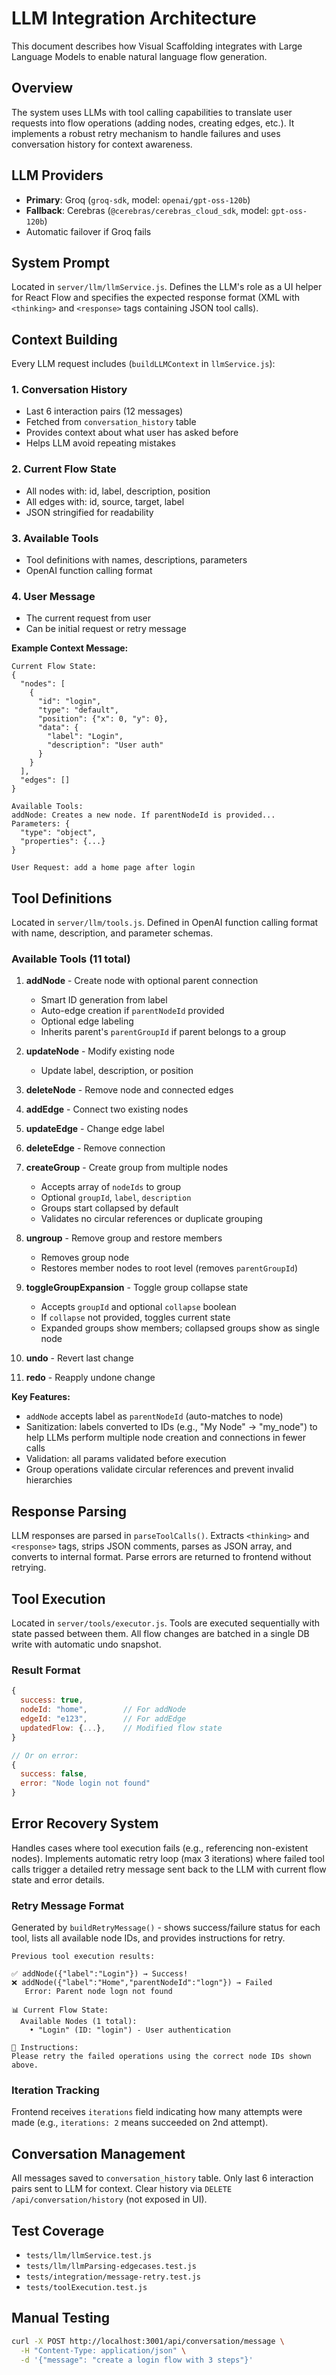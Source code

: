 # LLM Integration Architecture

This document describes how Visual Scaffolding integrates with Large Language Models to enable natural language flow generation.

## Overview

The system uses LLMs with tool calling capabilities to translate user requests into flow operations (adding nodes, creating edges, etc.). It implements a robust retry mechanism to handle failures and uses conversation history for context awareness.

## LLM Providers

- **Primary**: Groq (`groq-sdk`, model: `openai/gpt-oss-120b`)
- **Fallback**: Cerebras (`@cerebras/cerebras_cloud_sdk`, model: `gpt-oss-120b`)
- Automatic failover if Groq fails


## System Prompt

Located in `server/llm/llmService.js`. Defines the LLM's role as a UI helper for React Flow and specifies the expected response format (XML with `<thinking>` and `<response>` tags containing JSON tool calls).

## Context Building

Every LLM request includes (`buildLLMContext` in `llmService.js`):

### 1. Conversation History
- Last 6 interaction pairs (12 messages)
- Fetched from `conversation_history` table
- Provides context about what user has asked before
- Helps LLM avoid repeating mistakes

### 2. Current Flow State
- All nodes with: id, label, description, position
- All edges with: id, source, target, label
- JSON stringified for readability

### 3. Available Tools
- Tool definitions with names, descriptions, parameters
- OpenAI function calling format

### 4. User Message
- The current request from user
- Can be initial request or retry message

**Example Context Message:**
```
Current Flow State:
{
  "nodes": [
    {
      "id": "login",
      "type": "default",
      "position": {"x": 0, "y": 0},
      "data": {
        "label": "Login",
        "description": "User auth"
      }
    }
  ],
  "edges": []
}

Available Tools:
addNode: Creates a new node. If parentNodeId is provided...
Parameters: {
  "type": "object",
  "properties": {...}
}

User Request: add a home page after login
```

## Tool Definitions

Located in `server/llm/tools.js`. Defined in OpenAI function calling format with name, description, and parameter schemas.

### Available Tools (11 total)

1. **addNode** - Create node with optional parent connection
   - Smart ID generation from label
   - Auto-edge creation if `parentNodeId` provided
   - Optional edge labeling
   - Inherits parent's `parentGroupId` if parent belongs to a group

2. **updateNode** - Modify existing node
   - Update label, description, or position

3. **deleteNode** - Remove node and connected edges

4. **addEdge** - Connect two existing nodes

5. **updateEdge** - Change edge label

6. **deleteEdge** - Remove connection

7. **createGroup** - Create group from multiple nodes
   - Accepts array of `nodeIds` to group
   - Optional `groupId`, `label`, `description`
   - Groups start collapsed by default
   - Validates no circular references or duplicate grouping

8. **ungroup** - Remove group and restore members
   - Removes group node
   - Restores member nodes to root level (removes `parentGroupId`)

9. **toggleGroupExpansion** - Toggle group collapse state
   - Accepts `groupId` and optional `collapse` boolean
   - If `collapse` not provided, toggles current state
   - Expanded groups show members; collapsed groups show as single node

10. **undo** - Revert last change

11. **redo** - Reapply undone change

**Key Features:**
- `addNode` accepts label as `parentNodeId` (auto-matches to node)
- Sanitization: labels converted to IDs (e.g., "My Node" → "my_node") to help LLMs perform multiple node creation and connections in fewer calls
- Validation: all params validated before execution
- Group operations validate circular references and prevent invalid hierarchies

## Response Parsing

LLM responses are parsed in `parseToolCalls()`. Extracts `<thinking>` and `<response>` tags, strips JSON comments, parses as JSON array, and converts to internal format. Parse errors are returned to frontend without retrying.

## Tool Execution

Located in `server/tools/executor.js`. Tools are executed sequentially with state passed between them. All flow changes are batched in a single DB write with automatic undo snapshot.

### Result Format
```javascript
{
  success: true,
  nodeId: "home",        // For addNode
  edgeId: "e123",        // For addEdge
  updatedFlow: {...},    // Modified flow state
}

// Or on error:
{
  success: false,
  error: "Node login not found"
}
```

## Error Recovery System

Handles cases where tool execution fails (e.g., referencing non-existent nodes). Implements automatic retry loop (max 3 iterations) where failed tool calls trigger a detailed retry message sent back to the LLM with current flow state and error details.

### Retry Message Format

Generated by `buildRetryMessage()` - shows success/failure status for each tool, lists all available node IDs, and provides instructions for retry.

```
Previous tool execution results:

✅ addNode({"label":"Login"}) → Success!
❌ addNode({"label":"Home","parentNodeId":"logn"}) → Failed
   Error: Parent node logn not found

📊 Current Flow State:
  Available Nodes (1 total):
    • "Login" (ID: "login") - User authentication

🔧 Instructions:
Please retry the failed operations using the correct node IDs shown above.
```

### Iteration Tracking

Frontend receives `iterations` field indicating how many attempts were made (e.g., `iterations: 2` means succeeded on 2nd attempt).

## Conversation Management

All messages saved to `conversation_history` table. Only last 6 interaction pairs sent to LLM for context. Clear history via `DELETE /api/conversation/history` (not exposed in UI).

## Test Coverage

- `tests/llm/llmService.test.js`
- `tests/llm/llmParsing-edgecases.test.js`
- `tests/integration/message-retry.test.js`
- `tests/toolExecution.test.js`

## Manual Testing

```bash
curl -X POST http://localhost:3001/api/conversation/message \
  -H "Content-Type: application/json" \
  -d '{"message": "create a login flow with 3 steps"}'
```
